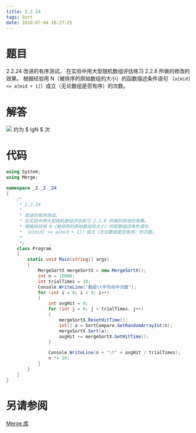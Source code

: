 ```yaml
---
title: 2.2.24
tags: Sort
date: 2018-07-04 16:27:25
---
```


# 题目

2.2.24
改进的有序测试。 
在实验中用大型随机数组评估练习 2.2.8 所做的修改的效果。 
根据经验用 N（被排序的原始数组的大小）的函数描述条件语句
（`a[mid] <= a[mid + 1]`）成立（无论数组是否有序）的次数。

# 解答

![](./1.png)
约为 $ lgN $ 次

# 代码

```csharp
using System;
using Merge;

namespace _2._2._24
{
    /*
     * 2.2.24
     * 
     * 改进的有序测试。
     * 在实验中用大型随机数组评估练习 2.2.8 所做的修改的效果。
     * 根据经验用 N（被排序的原始数组的大小）的函数描述条件语句
     * （a[mid] <= a[mid + 1]）成立（无论数组是否有序）的次数。
     * 
     */
    class Program
    {
        static void Main(string[] args)
        {
            MergeSortX mergeSortX = new MergeSortX();
            int n = 10000;
            int trialTimes = 10;
            Console.WriteLine("数组\t平均命中次数");
            for (int i = 0; i < 4; i++)
            {
                int avgHit = 0;
                for (int j = 0; j < trialTimes; j++)
                {
                    mergeSortX.ResetHitTime();
                    int[] a = SortCompare.GetRandomArrayInt(n);
                    mergeSortX.Sort(a);
                    avgHit += mergeSortX.GetHitTime();
                }

                Console.WriteLine(n + "\t" + avgHit / trialTimes);
                n *= 10;
            }
        }
    }
}
```

# 另请参阅

[Merge 库](https://github.com/ikesnowy/Algorithms-4th-Edition-in-Csharp/tree/master/2%20Sorting/2.2/Merge)
